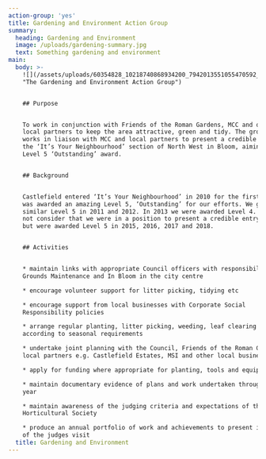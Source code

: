 ```yaml
---
action-group: 'yes'
title: Gardening and Environment Action Group
summary:
  heading: Gardening and Environment
  image: /uploads/gardening-summary.jpg
  text: Something gardening and environment
main:
  body: >-
    ![](/assets/uploads/60354828_10218740868934200_7942013551055470592_o.jpg
    "The Gardening and Environment Action Group")


    ## Purpose


    To work in conjunction with Friends of the Roman Gardens, MCC and other
    local partners to keep the area attractive, green and tidy. The group also
    works in liaison with MCC and local partners to present a credible entry to
    the ‘It’s Your Neighbourhood’ section of North West in Bloom, aiming for a
    Level 5 ‘Outstanding’ award.


    ## Background


    Castlefield entered ‘It’s Your Neighbourhood’ in 2010 for the first time and
    was awarded an amazing Level 5, ‘Outstanding’ for our efforts. We gained a
    similar Level 5 in 2011 and 2012. In 2013 we were awarded Level 4. We did
    not consider that we were in a position to present a credible entry in 2014
    but were awarded Level 5 in 2015, 2016, 2017 and 2018.


    ## Activities


    * maintain links with appropriate Council officers with responsibility for
    Grounds Maintenance and In Bloom in the city centre

    * encourage volunteer support for litter picking, tidying etc 

    * encourage support from local businesses with Corporate Social
    Responsibility policies

    * arrange regular planting, litter picking, weeding, leaf clearing etc
    according to seasonal requirements

    * undertake joint planning with the Council, Friends of the Roman Gardens &
    local partners e.g. Castlefield Estates, MSI and other local businesses

    * apply for funding where appropriate for planting, tools and equipment etc

    * maintain documentary evidence of plans and work undertaken throughout the
    year

    * maintain awareness of the judging criteria and expectations of the Royal
    Horticultural Society

    * produce an annual portfolio of work and achievements to present in advance
    of the judges visit
  title: Gardening and Environment
---
```


